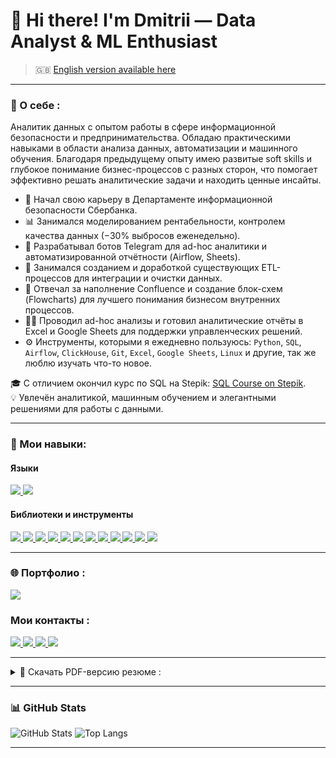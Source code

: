 # 👋 Hi there! I'm Dmitrii — Data Analyst & ML Enthusiast

> 🇬🇧 [English version available here](README_EN.md)
---

### 🚀 О себе :

Аналитик данных с опытом работы в сфере информационной безопасности и предпринимательства. Обладаю практическими навыками в области анализа данных, автоматизации и машинного обучения. Благодаря предыдущему опыту имею развитые soft skills и глубокое понимание бизнес-процессов с разных сторон, что помогает эффективно решать аналитические задачи и находить ценные инсайты.

- 🏦 Начал свою карьеру в Департаменте информационной безопасности Сбербанка. 
- 📊 Занимался моделированием рентабельности, контролем качества данных (−30% выбросов еженедельно). 
- 🤖 Разрабатывал ботов Telegram для ad-hoc аналитики и автоматизированной отчётности (Airflow, Sheets).
- 🔄 Занимался созданием и доработкой существующих ETL-процессов для интеграции и очистки данных.  
- 🧭 Отвечал за наполнение Confluence и создание блок-схем (Flowcharts) для лучшего понимания бизнесом внутренних процессов.  
- 👨‍💻 Проводил ad-hoc анализы и готовил аналитические отчёты в Excel и Google Sheets для поддержки управленческих решений.
- ⚙️ Инструменты, которыми я ежедневно пользуюсь: `Python`, `SQL`, `Airflow`, `ClickHouse`, `Git`, `Excel`, `Google Sheets`, `Linux` и другие, так же люблю изучать что-то новое.

🎓 C отличием окончил курс по SQL на Stepik: [SQL Course on Stepik](https://stepik.org/cert/2261370?lang=en).  
💡 Увлечён аналитикой, машинным обучением и элегантными решениями для работы с данными.

---

### 🧰 Мои навыки:

#### Языки
<a href="https://www.python.org/" title="Python — основной язык для анализа данных и автоматизации">
  <img src="https://img.shields.io/badge/Python-3776AB?logo=python&logoColor=white">
</a>
<a href="https://www.postgresql.org/" title="SQL — язык запросов для работы с базами данных">
  <img src="https://img.shields.io/badge/SQL-003B57?logo=postgresql&logoColor=white">
</a>


#### Библиотеки и инструменты
<a href="https://pandas.pydata.org/" title="Pandas — анализ и обработка данных">
  <img src="https://img.shields.io/badge/Pandas-150458?logo=pandas">
</a>
<a href="https://numpy.org/" title="NumPy — работа с многомерными массивами и вычислениями">
  <img src="https://img.shields.io/badge/NumPy-013243?logo=numpy">
</a>
<a href="https://scikit-learn.org/" title="Scikit-learn — инструменты машинного обучения">
  <img src="https://img.shields.io/badge/Scikit--learn-F7931E?logo=scikit-learn">
</a>
<a href="https://matplotlib.org/" title="Matplotlib — визуализация данных">
  <img src="https://img.shields.io/badge/Matplotlib-11557C?logo=plotly">
</a>
<a href="https://airflow.apache.org/" title="Apache Airflow — оркестрация и автоматизация ETL-процессов">
  <img src="https://img.shields.io/badge/Airflow-017CEE?logo=apache-airflow">
</a>
<a href="https://clickhouse.com/" title="ClickHouse — аналитическая СУБД для больших данных">
  <img src="https://img.shields.io/badge/ClickHouse-FFCC00?logo=clickhouse">
</a>
<a href="https://core.telegram.org/bots/api" title="Telegram API — создание и интеграция телеграм-ботов">
  <img src="https://img.shields.io/badge/Telegram%20Bot-26A5E4?logo=telegram">
</a>
<a href="https://www.microsoft.com/microsoft-365/excel" title="Excel — отчеты, визуализация и анализ данных">
  <img src="https://img.shields.io/badge/Excel-217346?logo=microsoft-excel&logoColor=white">
</a>
<a href="https://www.google.com/sheets/about/" title="Google Sheets — совместные таблицы и дашборды">
  <img src="https://img.shields.io/badge/Google_Sheets-34A853?logo=googlesheets&logoColor=white">
</a>
<a href="https://jupyter.org/" title="Jupyter Notebook — интерактивные тетради для анализа данных">
  <img src="https://img.shields.io/badge/Jupyter_Notebook-F37626?logo=jupyter&logoColor=white">
</a>
<a href="https://www.atlassian.com/software/confluence" title="Confluence — система документации и совместной работы">
  <img src="https://img.shields.io/badge/Confluence-172B4D?logo=confluence&logoColor=white">
</a>
<a href="https://www.linux.org/" title="Linux">
  <img src="https://img.shields.io/badge/Linux-FCC624?logo=linux&logoColor=black">
</a>


---

### 🌐 Портфолио :

<a href="https://github.com/JustLikeF1re/My_Profile" title="GitHub — мои проекты и портфолио">
  <img src="https://img.shields.io/badge/GitHub-181717?logo=github&logoColor=white">
</a>  

### Мои контакты :
<a href="mailto:born2beflame@gmail.com" title="Gmail — написать письмо">
  <img src="https://img.shields.io/badge/Gmail-EA4335?logo=gmail&logoColor=white">
</a>
<a href="https://t.me/JustLikeFlame" title="Telegram — личный контакт для связи">
  <img src="https://img.shields.io/badge/Telegram-26A5E4?logo=telegram&logoColor=white">
</a>
<a href="https://www.kaggle.com/justlikef1re" title="Kaggle — соревнования ML">
  <img src="https://img.shields.io/badge/Kaggle-20BEFF?logo=kaggle&logoColor=white">
</a>
<a href="https://www.linkedin.com/in/dmitrii-viktorov-928b61271" title="LinkedIn — профессиональный профиль и опыт работы">
  <img src="https://img.shields.io/badge/LinkedIn-0A66C2?logo=linkedin&logoColor=white">
</a>

---
<details>
  <summary>📄 Скачать PDF-версию резюме :</summary>

  [**Скачать файл**](https://drive.google.com/uc?export=download&id=1lHvnJ_dYsXSNI3H3SBfOQ_e3NoQw_CvB)
</details>

---

### 📊 GitHub Stats

![GitHub Stats](https://github-readme-stats.vercel.app/api?username=JustLikeF1re&show_icons=true&theme=tokyonight)
![Top Langs](https://github-readme-stats.vercel.app/api/top-langs/?username=JustLikeF1re&layout=compact&theme=tokyonight)

---
